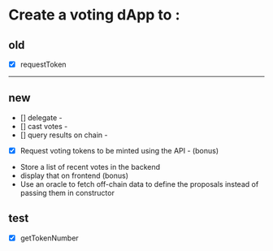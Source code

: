
# Create a voting dApp to :
## old
- [x] requestToken

-----
## new
- [] delegate -
- [] cast votes -
- [] query results on chain -
- [x] Request voting tokens to be minted using the API -
(bonus) 
- Store a list of recent votes in the backend 
- display that on frontend
(bonus) 
- Use an oracle to fetch off-chain data to define the proposals instead of passing them in constructor

## test
- [x] getTokenNumber